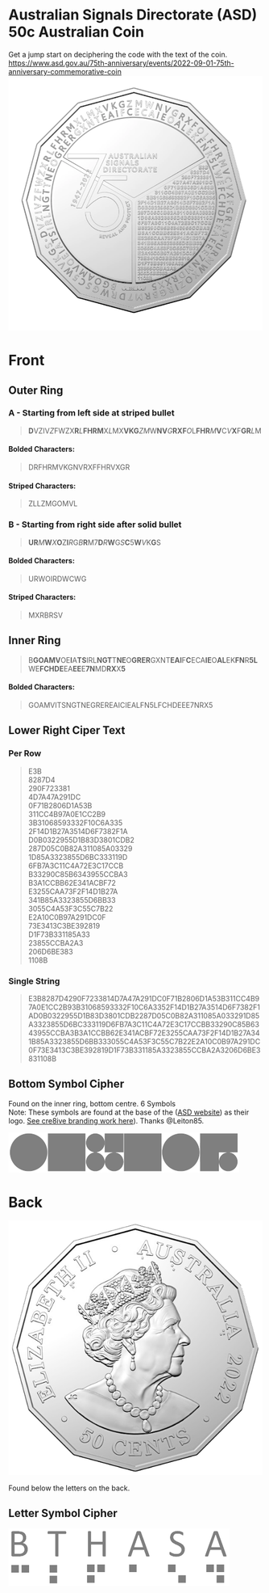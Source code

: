 # Australian Signals Directorate (ASD) 50c Australian Coin
Get a jump start on deciphering the code with the text of the coin.  
https://www.asd.gov.au/75th-anniversary/events/2022-09-01-75th-anniversary-commemorative-coin  
![50c Coin Front](/50cASD.png)

# Front

## Outer Ring 
### A - Starting from left side at striped bullet
> **D**VZIV*Z*FWZX**R***L***FHRM**X*L*MX**VKG***ZM*W**NV***G***RXF***O*L**FHR***M***V**C*V***X**F**GR***L*M  

#### Bolded Characters:
> DRFHRMVKGNVRXFFHRVXGR  
#### Striped Characters:
> ZLLZMGOMVL 

### B - Starting from right side after solid bullet
> **UR***M***W***X***O**Z**I***R*G*B***R**M7**D***R***W**G*S***C**5**W***V*K**G**S  

#### Bolded Characters:
> URWOIRDWCWG  

#### Striped Characters:
> MXRBRSV

## Inner Ring

> B**GOAMV**OE**I**A**TS**IRL**NGT**T**NE**O**GRER**GXNT**EAI**F**C**ECA**IE**O**AL**EK**FN**R**5L**WE**FCHDE**EA**EE**E**7N**MD**RX**X**5**    

#### Bolded Characters:
> GOAMVITSNGTNEGREREAICIEALFN5LFCHDEEE7NRX5

## Lower Right Ciper Text

### Per Row

> E3B  
> 8287D4  
> 290F723381  
> 4D7A47A291DC  
> 0F71B2806D1A53B  
> 311CC4B97A0E1CC2B9  
> 3B31068593332F10C6A335  
> 2F14D1B27A3514D6F7382F1A  
> D0B0322955D1B83D3801CDB2  
> 287D05C0B82A311085A03329  
> 1D85A3323855D6BC333119D  
> 6FB7A3C11C4A72E3C17CCB  
> B33290C85B6343955CCBA3  
> B3A1CCBB62E341ACBF72  
> E3255CAA73F2F14D1B27A  
> 341B85A3323855D6BB33  
> 3055C4A53F3C55C7B22  
> E2A10C0B97A291DC0F  
> 73E3413C3BE392819  
> D1F73B331185A33  
> 23855CCBA2A3  
> 206D6BE383  
> 1108B  

### Single String
> E3B8287D4290F7233814D7A47A291DC0F71B2806D1A53B311CC4B97A0E1CC2B93B31068593332F10C6A3352F14D1B27A3514D6F7382F1AD0B0322955D1B83D3801CDB2287D05C0B82A311085A033291D85A3323855D6BC333119D6FB7A3C11C4A72E3C17CCBB33290C85B6343955CCBA3B3A1CCBB62E341ACBF72E3255CAA73F2F14D1B27A341B85A3323855D6BB333055C4A53F3C55C7B22E2A10C0B97A291DC0F73E3413C3BE392819D1F73B331185A3323855CCBA2A3206D6BE3831108B

## Bottom Symbol Cipher
Found on the inner ring, bottom centre. 6 Symbols  
Note: These symbols are found at the base of the ([ASD website](https://www.asd.gov.au/)) as their logo. [See cre8ive branding work here](https://www.cre8ive.com.au/work/asd/)). Thanks @Leiton85.

![6 Symbols](/Cipher.png)

# Back

![50c Coin Back](/ASD-50c-BACK-Web-tx.png)

Found below the letters on the back.

## Letter Symbol Cipher
![6 Symbols](/CipherBack.png)
